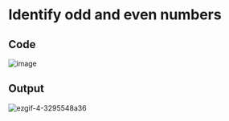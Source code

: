 # Identify odd and even numbers

## Code

![image](https://user-images.githubusercontent.com/98846377/205220639-aa162dee-4fb3-4269-b27b-4fc1f57aae86.png)

## Output

![ezgif-4-3295548a36](https://user-images.githubusercontent.com/98846377/205221107-aebe844a-2f50-426e-bf55-412421a67179.gif)


